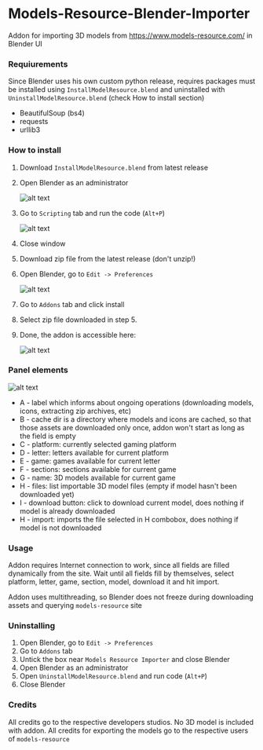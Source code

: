 # Models-Resource-Blender-Importer
Addon for importing 3D models from https://www.models-resource.com/ in Blender UI

### Requiurements

Since Blender uses his own custom python release, requires packages must be installed using `InstallModelResource.blend` and uninstalled with `UninstallModelResource.blend` (check How to install section)

- BeautifulSoup (bs4)
- requests
- urllib3

### How to install

1. Download `InstallModelResource.blend` from latest release

2. Open Blender as an administrator 

   ![alt text](https://github.com/banan039pl/Models-Resource-Blender-Importer/blob/main/images/1.png)

3. Go to `Scripting` tab and run the code (`Alt+P`) 

   ![alt text](https://github.com/banan039pl/Models-Resource-Blender-Importer/blob/main/images/2.png)

4. Close window

5. Download zip file from the latest release (don't unzip!)

6. Open Blender, go to `Edit -> Preferences` 

   ![alt text](https://github.com/banan039pl/Models-Resource-Blender-Importer/blob/main/images/3.png)

7. Go to `Addons` tab and click install

8. Select zip file downloaded in step 5.

9. Done, the addon is accessible here:  

   ![alt text](https://github.com/banan039pl/Models-Resource-Blender-Importer/blob/main/images/4.png)

### Panel elements

 ![alt text](https://github.com/banan039pl/Models-Resource-Blender-Importer/blob/main/images/5.png)

- A - label which informs about ongoing operations (downloading models, icons, extracting zip archives, etc)
- B - cache dir is a directory where models and icons are cached, so that those assets are downloaded only once, addon won't start as long as the field is empty
- C - platform: currently selected gaming platform
- D - letter: letters available for current platform
- E - game: games available for current letter
- F - sections: sections available for current game
- G - name: 3D models available for current game
- H - files: list importable 3D model files (empty if model hasn't been downloaded yet)
- I - download button: click to download current model, does nothing if model is already downloaded
- H - import: imports the file selected in H combobox, does nothing if model is not downloaded

### Usage

Addon requires Internet connection to work, since all fields are filled dynamically from the site. Wait until all fields fill by themselves, select platform, letter, game, section, model, download it and hit import. 

Addon uses multithreading, so Blender does not freeze during downloading assets and querying `models-resource` site

### Uninstalling

1. Open Blender, go to `Edit -> Preferences`
2. Go to `Addons` tab
3. Untick the box near `Models Resource Importer` and close Blender
4. Open Blender as an administrator
5. Open `UninstallModelResource.blend` and run code (`Alt+P`)
6. Close Blender

### Credits 

All credits go to the respective developers studios. No 3D model is included with addon. All credits for exporting the models go to the respective users of `models-resource`

